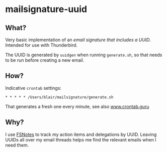# mailsignature-uuid

## What?

Very basic implementation of an _email signature that includes a UUID_. Intended for use with Thunderbird.

The UUID is generated by `uuidgen` when running `generate.sh`, so that needs to be run before creating a new email.

## How?

Indicative `crontab` settings:

```
* * * * * /Users/blair/mailsignature/generate.sh
```

That generates a fresh one every minute, see also www.crontab.guru

## Why?

I use [FSNotes](https://github.com/glushchenko/fsnotes) to track my action items and delegations by UUID. Leaving UUIDs all over my email threads helps me find the relevant emails when I need them.
